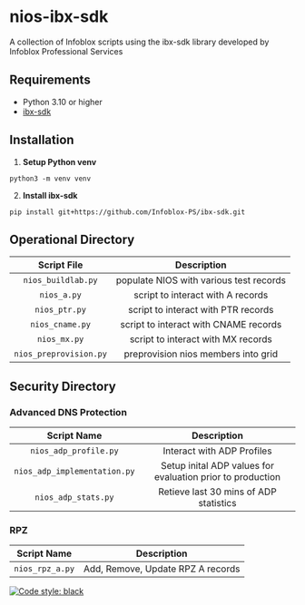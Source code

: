 # nios-ibx-sdk
A collection of Infoblox scripts using the ibx-sdk library developed by Infoblox Professional Services

## Requirements
  - Python 3.10 or higher
  - [ibx-sdk](https://github.com/Infoblox-PS/ibx-sdk)

## Installation
1. **Setup Python venv**
```
python3 -m venv venv
```

2. **Install ibx-sdk**
```
pip install git+https://github.com/Infoblox-PS/ibx-sdk.git
```

## Operational Directory
| Script File | Description |
| :---: | :---: |
| `nios_buildlab.py` | populate NIOS with various test records |
| `nios_a.py` | script to interact with A records |
| `nios_ptr.py` | script to interact with PTR records |
| `nios_cname.py` | script to interact with CNAME records | 
| `nios_mx.py` | script to interact with MX records |
| `nios_preprovision.py` | preprovision nios members into grid |


## Security Directory
### Advanced DNS Protection
| Script Name | Description | 
| :---: | :---: |
| `nios_adp_profile.py` | Interact with ADP Profiles |
| `nios_adp_implementation.py` | Setup inital ADP values for evaluation prior to production |
| `nios_adp_stats.py` | Retieve last 30 mins of ADP statistics |
### RPZ
| Script Name | Description |
| :---: | :---: |
| `nios_rpz_a.py` | Add, Remove, Update RPZ A records |






[![Code style: black](https://img.shields.io/badge/code%20style-black-000000.svg)](https://github.com/psf/black)
